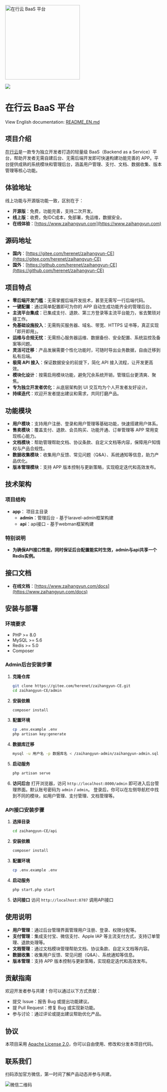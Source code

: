 <p align="left">
  <img src="admin/public/images/logo-baas.png" alt="在行云 BaaS 平台" width="240" />
</p>
<p align="left">
  <img src="https://img.shields.io/badge/社区版-master-brightblue.svg">
</p>

# 在行云 BaaS 平台
View English documentation: [README_EN.md](README_EN.md)

## 项目介绍

[在行云](https://www.zaihangyun.com)是一款专为独立开发者打造的轻量级 BaaS（Backend as a Service）平台，帮助开发者无需自建后台、无需后端开发即可快速构建功能完善的 APP。平台提供成熟的系统模块和管理后台，涵盖用户管理、支付、文档、数据收集、版本管理等核心功能。

## 体验地址
线上功能与开源版功能一致，区别在于：
- **开源版**：免费，功能完善，支持二次开发。
- **线上版**：收费，免IDC成本，免部署，免运维，数据安全。
- **在线体验**：[https://www.zaihangyun.com](https://www.zaihangyun.com)

## 源码地址
- **国内**：[https://gitee.com/herenet/zaihangyun-CE](https://gitee.com/herenet/zaihangyun-CE)
- **国外**：[https://github.com/herenet/zaihangyun-CE](https://github.com/herenet/zaihangyun-CE)

## 项目特点

- **零后端开发门槛**：无需掌握后端开发技术，甚至无需写一行后端代码。
- **一键配置**：通过简单配置即可为你的 APP 自动生成功能齐全的管理后台。
- **主流平台集成**：已集成支付、退款、第三方登录等主流平台能力，省去繁琐对接工作。
- **免基础设施投入**：无需购买服务器、域名、带宽、HTTPS 证书等，真正实现「即开即用」。
- **运维与合规无忧**：无需担心服务器运维、数据备份、安全配置、系统监控及备案等问题。
- **灵活可迁移**：产品发展需要个性化功能时，可随时导出业务数据，自由迁移到私有后端。
- **极简 API 接入**：保证数据安全的前提下，简化 API 接入流程，让开发更高效。
- **模块化设计**：按需启用模块功能，避免冗余系统开销，管理后台更清爽、聚焦。
- **专为独立开发者优化**：从底层架构到 UI 交互均为个人开发者友好设计。
- **持续迭代**：欢迎开发者提出建议和需求，共同打磨产品。

## 功能模块

- **用户模块**：支持用户注册、登录和用户管理等基础功能，快速搭建用户体系。
- **售卖模块**：覆盖支付、退款、会员购买、功能开通、订单管理等 APP 常用变现核心能力。
- **文档模块**：帮助管理帮助文档、协议条款、自定义文档等内容，保障用户知情权与产品合规性。
- **数据收集模块**：收集用户反馈、常见问题（Q&A）、系统通知等信息，助力产品优化。
- **版本管理模块**：支持 APP 版本控制与更新策略，实现稳定迭代和高效发布。

## 技术架构

### 项目结构
- **app**： 项目主目录
   - **admin**：管理后台 - 基于laravel-admin框架构建
   - **api**：api接口 - 基于webman框架构建

### 特别说明
- **为确保API接口性能，同时保证后台配置能实时生效，admin与api共享一个Redis实例。**

## 接口文档

- **在线文档**：[https://www.zaihangyun.com/docs](https://www.zaihangyun.com/docs)

## 安装与部署

### 环境要求

- PHP >= 8.0
- MySQL >= 5.6
- Redis >= 5.0
- Composer

### Admin后台安装步骤

1. **克隆仓库**
   ```bash
   git clone https://gitee.com/herenet/zaihangyun-CE.git
   cd zaihangyun-CE/admin
   ```

2. **安装依赖**
   ```bash
   composer install
   ```

3. **配置环境**
   ```bash
   cp .env.example .env
   php artisan key:generate
   ```

4. **数据库迁移**
   ```bash
   mysql -u 用户名 -p 数据库名 < /zaihangyun-admin/zaihangyun-admin.sql
   ```

5. **启动服务**
   ```bash
   php artisan serve
   ```

6. **访问后台**
   打开浏览器，访问 `http://localhost:8000/admin` 即可进入后台管理界面。默认账号密码为 `admin` / `admin`。
   登录后，你可以在左侧导航栏中找到不同的模块，如用户管理、支付管理、文档管理等。

### API接口安装步骤

1. **选择目录**
   ```bash
   cd zaihangyun-CE/api
   ```

2. **安装依赖**
   ```bash
   composer install
   ```

3. **配置环境**
   ```bash
   cp .env.example .env
   ```

4. **启动服务**
   ```bash
   php start.php start
   ```

5. **访问接口**
   访问 `http://localhost:8787` 调用API接口

## 使用说明

- **用户管理**：通过后台管理界面管理用户注册、登录、权限分配等。
- **支付管理**：集成支付宝、微信支付、Apple IAP 等主流支付方式，支持订单管理、退款处理等。
- **文档管理**：通过文档模块管理帮助文档、协议条款、自定义文档等内容。
- **数据收集**：收集用户反馈、常见问题（Q&A）、系统通知等信息。
- **版本管理**：支持 APP 版本控制与更新策略，实现稳定迭代和高效发布。

## 贡献指南

欢迎开发者参与共建！你可以通过以下方式贡献：
- 提交 Issue：报告 Bug 或提出功能建议。
- 提 Pull Request：修复 Bug 或实现新功能。
- 参与讨论：通过评论或提出建议帮助优化产品。

## 协议

本项目采用 [Apache License 2.0](LICENSE)，你可以自由使用、修改和分发本项目代码。

## 联系我们

扫码添加官方微信，第一时间了解产品动态并参与共建。

![微信二维码](admin/public/images/wechat.jpg)